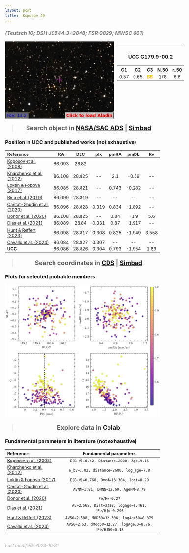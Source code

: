 ```yaml
---
layout: post
title:  Koposov 49
---
```

<h3><span style="color: #808080;"><i>(Teutsch 10; DSH J0544.3+2848; FSR 0829; MWSC 661)</i></span></h3><div style="display: flex; justify-content: space-between; width:720px;height:250px">
<div style="text-align: center;">
<!-- WEBP image -->
<img id="myImage" src="https://raw.githubusercontent.com/ucc23/Q2N/main/plots/koposov49_aladin.webp" alt="Clickable Image" style="width:355px;height:250px; cursor: pointer;">

<!-- Div to contain Aladin Lite viewer -->
<div id="aladin-lite-div" style="width:355px;height:250px;display:none;"></div>

<!-- Aladin Lite script (will be loaded after the image is clicked) -->
<script type="text/javascript">
// Function to load Aladin Lite after image click and hide the image
function loadAladinLiteAndHideImage() {
    // Dynamically load the Aladin Lite script
    let aladinScript = document.createElement('script');
    aladinScript.src = "https://aladin.cds.unistra.fr/AladinLite/api/v3/latest/aladin.js";
    aladinScript.charset = "utf-8";
    aladinScript.onload = function () {
        A.init.then(() => {
            let aladin = A.aladin('#aladin-lite-div', {survey:"P/DSS2/color", fov:0.22, target: "86.086 28.826"});
            // Remove the image
            document.getElementById('myImage').remove();
            // Hide the image
            //document.getElementById('myImage').style.visibility = "hidden";
            // Show the Aladin Lite viewer
            document.getElementById('aladin-lite-div').style.display = 'block';
        });
     };
    document.head.appendChild(aladinScript);
}
// Event listener for image click
document.getElementById('myImage').addEventListener('click', loadAladinLiteAndHideImage);
</script>
</div>
<!-- Left block -->

<table style="text-align: center; width:355px;height:250px;">
  <!-- Row 1 (title) -->
  <tr>
    <td colspan="5"><h3>UCC G179.9-00.2</h3></td>
  </tr>
  <!-- Row 2 -->
  <tr>
    <th><a href="https://ucc.ar/faq#what-are-the-c1-c2-and-c3-parameters" title="Photometric class">C1</a></th>
    <th><a href="https://ucc.ar/faq#what-are-the-c1-c2-and-c3-parameters" title="Density class">C2</a></th>
    <th><a href="https://ucc.ar/faq#what-are-the-c1-c2-and-c3-parameters" title="Combined class">C3</a></th>
    <th><div title="Stars with membership probability >50%">N_50</div></th>
    <th><div title="Radius that contains half the members [arcmin]">r_50</div></th>
  </tr>
  <!-- Row 3 -->
  <tr>
    <td>0.57</td>
    <td>0.65</td>
    <td><span style="color: #FFC300; font-weight: bold;">B</span><span style="color: #FFC300; font-weight: bold;">B</span></td>
    <td>178</td>
    <td>6.6</td>
  </tr>
</table>
</div>

> <p style="text-align:center; font-weight: bold; font-size:20px">Search object in <a href="https://ui.adsabs.harvard.edu/search/q=%20collection%3Aastronomy%20body%3A%22Koposov%2049%22&sort=date%20desc%2C%20bibcode%20desc&p_=0" target="_blank">NASA/SAO ADS</a> | <a href="https://simbad.cds.unistra.fr/simbad/sim-id-refs?Ident=koposov49" target="_blank">Simbad</a></p>


### Position in UCC and published works (not exhaustive)

| Reference    | RA    | DEC   | plx  | pmRA  | pmDE   |  Rv  |
| :---         | :---: | :---: | :---: | :---: | :---: | :---: |
|[Koposov et al. (2008)](https://ui.adsabs.harvard.edu/abs/2008A%26A...486..771K/abstract) | 86.093 | 28.82 |
|[Kharchenko et al. (2012)](https://ui.adsabs.harvard.edu/abs/2012A%26A...543A.156K) | 86.108 | 28.825 | -- | 2.1 | -0.59 | -- |
|[Loktin & Popova (2017)](https://ui.adsabs.harvard.edu/abs/2017AstBu..72..257L/abstract) | 86.085 | 28.821 | -- | 0.743 | -0.282 | -- |
|[Bica et al. (2019)](https://ui.adsabs.harvard.edu/abs/2019AJ....157...12B/abstract) | 86.099 | 28.819 | -- | -- | -- | -- |
|[Cantat-Gaudin et al. (2020)](https://ui.adsabs.harvard.edu/abs/2020A%26A...640A...1C) | 86.096 | 28.828 | 0.319 | 0.834 | -1.892 | -- |
|[Donor et al. (2020)](https://ui.adsabs.harvard.edu/abs/2020AJ....159..199D/abstract) | 86.108 | 28.825 | -- | 0.84 | -1.9 | 5.6 |
|[Dias et al. (2021)](https://ui.adsabs.harvard.edu/abs/2021MNRAS.504..356D) | 86.089 | 28.84 | 0.331 | 0.87 | -1.917 | -- |
|[Hunt & Reffert (2023)](https://ui.adsabs.harvard.edu/abs/2023A%26A...673A.114H/abstract) | 86.098 | 28.817 | 0.308 | 0.825 | -1.949 | 3.558 |
|[Cavallo et al. (2024)](https://ui.adsabs.harvard.edu/abs/2024AJ....167...12C/abstract) | 86.084 | 28.827 | 0.307 | -- | -- | -- |
| **UCC** |86.086 | 28.826 | 0.304 | 0.793 | -1.954 | 1.89 |

> <p style="text-align:center; font-weight: bold; font-size:20px">Search coordinates in <a href="https://cdsportal.u-strasbg.fr/?target=86.086,+28.826" target="_blank">CDS</a> | <a href="https://simbad.cds.unistra.fr/mobile/object_list.html?coord=86.086%2028.826&output=json&radius=5&userEntry=koposov49" target="_blank">Simbad</a></p>

### Plots for selected probable members

![CLUSTER](https://raw.githubusercontent.com/ucc23/Q2N/main/plots/koposov49.webp)


> <p style="text-align:center; font-weight: bold; font-size:20px">Explore data in <a href="https://colab.research.google.com/github/UCC23/Q2N/blob/master/notebooks/koposov49.ipynb" target="_blank">Colab</a></p>


### Fundamental parameters in literature (not exhaustive)

| Reference |  Fundamental parameters |
| :---         |     :---:      |
| [Koposov et al. (2008)](https://ui.adsabs.harvard.edu/abs/2008A%26A...486..771K/abstract) | `E(B-V)=0.42, Distance=2000, Age=9.15` |
| [Kharchenko et al. (2012)](https://ui.adsabs.harvard.edu/abs/2012A%26A...543A.156K) | `e_bv=1.02, distance=2600, log_age=7.8` |
| [Loktin & Popova (2017)](https://ui.adsabs.harvard.edu/abs/2017AstBu..72..257L/abstract) | `E(B-V)=0.768, Dmod=13.304, logt=8.29` |
| [Cantat-Gaudin et al. (2020)](https://ui.adsabs.harvard.edu/abs/2020A%26A...640A...1C) | `AVNN=1.81, DMNN=12.69, AgeNN=8.79` |
| [Donor et al. (2020)](https://ui.adsabs.harvard.edu/abs/2020AJ....159..199D/abstract) | `Fe/H=-0.27` |
| [Dias et al. (2021)](https://ui.adsabs.harvard.edu/abs/2021MNRAS.504..356D) | `Av=2.568, Dist=2318, logage=8.461, [Fe/H]=-0.296` |
| [Hunt & Reffert (2023)](https://ui.adsabs.harvard.edu/abs/2023A%26A...673A.114H/abstract) | `AV50=2.588, MOD50=12.306, logAge50=8.379` |
| [Cavallo et al. (2024)](https://ui.adsabs.harvard.edu/abs/2024AJ....167...12C/abstract) | `AV50=2.63, dMod50=12.27, logAge50=8.76, [Fe/H]50=0.18` |

<br>
<font color="b3b1b1"><i>Last modified: 2024-10-31</i></font>
